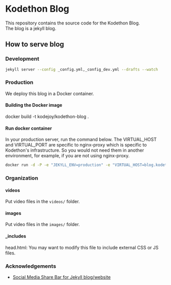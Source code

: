 # Kodethon Blog

This repository contains the source code for the Kodethon Blog.  
The blog is a jekyll blog.

## How to serve blog

### Development

```bash
jekyll server --config _config.yml,_config_dev.yml --drafts --watch
```

### Production

We deploy this blog in a Docker container.

#### Building the Docker image

docker build -t kodejoy/kodethon-blog .

#### Run docker container

In your production server, run the command below.  The VIRTUAL_HOST and VIRTUAL_PORT are specific to nginx-proxy which is specific to Kodethon's infrastructure.  So you would not need them in another environment, for example, if you are not using nginx-proxy.

```bash
docker run -d -P -e "JEKYLL_ENV=production" -e "VIRTUAL_HOST=blog.kodethon.com" -e "VIRTUAL_PORT=4000" kodejoy/kodethon-blog jekyll s
```

### Organization

#### videos
Put video files in the `videos/` folder.

#### images 
Put video files in the `images/` folder.

#### _includes

head.html: You may want to modify this file to include external CSS or JS files.


### Acknowledgements

* [Social Media Share Bar for Jekyll blog/website](http://mycyberuniverse.com/web/social-media-share-bar-jekyll-blog-website.html)
